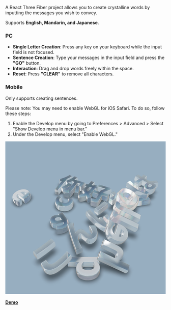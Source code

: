 A React Three Fiber project allows you to create crystalline words by inputting the messages you wish to convey.

Supports **English, Mandarin, and Japanese**.

### PC
- **Single Letter Creation**: Press any key on your keyboard while the input field is not focused.
- **Sentence Creation**: Type your messages in the input field and press the **"GO"** button.
- **Interaction**: Drag and drop words freely within the space.
- **Reset**: Press **"CLEAR"** to remove all characters.

### Mobile
Only supports creating sentences.

Please note: You may need to enable WebGL for iOS Safari.
To do so, follow these steps:
1. Enable the Develop menu by going to Preferences > Advanced > Select "Show Develop menu in menu bar."
2. Under the Develop menu, select "Enable WebGL."  
  
<img src='Screenshot.png' height="480px">

[**Demo**](https://momentchan.github.io/crystal-words/)
